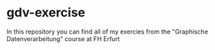 # gdv-exercise
 In this repository you can find all of my exercies from the "Graphische Datenverarbeitung" course at FH Erfurt
